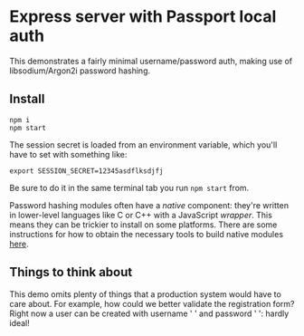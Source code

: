 # Express server with Passport local auth

This demonstrates a fairly minimal username/password auth, making use of libsodium/Argon2i password hashing.


## Install

```shell
npm i
npm start
```

The session secret is loaded from an environment variable, which you'll have to set with something like:

```shell
export SESSION_SECRET=12345asdflksdjfj
```

Be sure to do it in the same terminal tab you run `npm start` from.

Password hashing modules often have a _native_ component: they're written in lower-level languages like C or C++ with a JavaScript _wrapper_. This means they can be trickier to install on some platforms. There are some instructions for how to obtain the necessary tools to build native modules [here](https://github.com/dev-academy-programme/orientation/tree/master/3-installation/node.md).


## Things to think about

This demo omits plenty of things that a production system would have to care about. For example, how could we better validate the registration form? Right now a user can be created with username ' ' and password ' ': hardly ideal!

